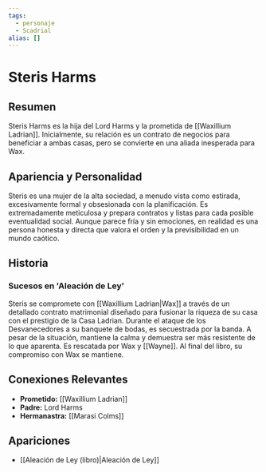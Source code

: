 ```yaml
---
tags:
  - personaje
  - Scadrial
alias: []
---
```


# Steris Harms

## Resumen
Steris Harms es la hija del Lord Harms y la prometida de [[Waxillium Ladrian]]. Inicialmente, su relación es un contrato de negocios para beneficiar a ambas casas, pero se convierte en una aliada inesperada para Wax.

## Apariencia y Personalidad
Steris es una mujer de la alta sociedad, a menudo vista como estirada, excesivamente formal y obsesionada con la planificación. Es extremadamente meticulosa y prepara contratos y listas para cada posible eventualidad social. Aunque parece fría y sin emociones, en realidad es una persona honesta y directa que valora el orden y la previsibilidad en un mundo caótico.

## Historia
### Sucesos en 'Aleación de Ley'
Steris se compromete con [[Waxillium Ladrian|Wax]] a través de un detallado contrato matrimonial diseñado para fusionar la riqueza de su casa con el prestigio de la Casa Ladrian. Durante el ataque de los Desvanecedores a su banquete de bodas, es secuestrada por la banda. A pesar de la situación, mantiene la calma y demuestra ser más resistente de lo que aparenta. Es rescatada por Wax y [[Wayne]]. Al final del libro, su compromiso con Wax se mantiene.

## Conexiones Relevantes
* **Prometido:** [[Waxillium Ladrian]]
* **Padre:** Lord Harms
* **Hermanastra:** [[Marasi Colms]]

## Apariciones
* [[Aleación de Ley (libro)|Aleación de Ley]]
